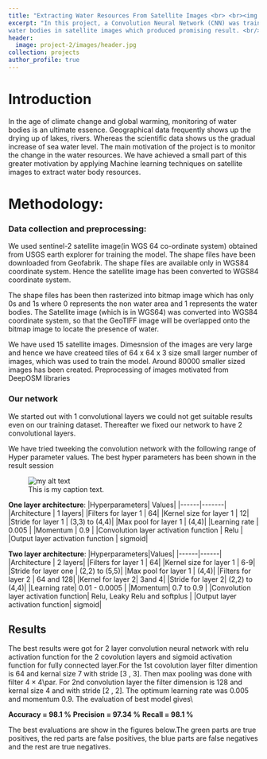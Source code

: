 ```yaml
---
title: "Extracting Water Resources From Satellite Images <br> <br><img src='/images/project-2/images/teaser.jpg'>"
excerpt: "In this project, a Convolution Neural Network (CNN) was trained to detect
water bodies in satellite images which produced promising result. <br/><img src='/images/header.jpg'>"
header:
  image: project-2/images/header.jpg
collection: projects
author_profile: true
---
```



# Introduction
In the age of climate change and global warming, monitoring of water bodies is an ultimate essence. Geographical data frequently shows up the drying up of lakes, rivers. Whereas the scientific data shows us the gradual increase of sea water level. The main motivation of the project is to monitor the change in the water resources. We have achieved a small part of this greater motivation by applying Machine learning techniques on satellite images to extract water body resources.

# Methodology:

### Data collection and preprocessing:

 We used sentinel-2 satellite image(in WGS 64 co-ordinate system) obtained from USGS earth explorer for training the model. The shape files have been downloaded from Geofabrik. The shape files are available only in WGS84 coordinate system. Hence the satellite image has been converted to WGS84 coordinate system.

 The shape files has been then rasterized into bitmap image which has only 0s and 1s where 0 represents the non water area and 1 represents the water bodies.
The Satellite image (which is in WGS64) was converted into WGS84 coordinate system, so that the GeoTIFF image will be overlapped onto the bitmap image to locate the presence of water.

We have used 15 satellite images. Dimesnsion of the images are very large and hence we have createed tiles of 64 x 64 x 3 size small larger number of images, which was used to train the model. Around 80000 smaller sized images has been created. Preprocessing of images motivated from DeepOSM libraries

### Our network
We started out with 1 convolutional layers we could not get suitable results even on our training dataset. Thereafter we fixed our network to have 2 convolutional layers.

We have tried tweeking the convolution network with the following range of Hyper parameter values. The best hyper parameters  has been shown in the result session


<figure>
  <img src="{{site.url}}/images/project-2/images/1.jpg" alt="my alt text"/>
  <figcaption>This is my caption text.</figcaption>
</figure>


**One layer architecture**:
|Hyperparameters| Values|
|------|-------|
 |Architecture | 1 layers|
|Filters for layer 1 | 64|
|Kernel size for layer 1 | 12|
|Stride for layer 1 | (3,3) to (4,4)|
|Max pool for layer 1 | (4,4)|
|Learning rate | 0.005 |
|Momentum | 0.9 |
|Convolution layer activation function | Relu |
|Output layer activation function | sigmoid|


**Two layer architecture**:
|Hyperparameters|Values|
|------|------|
 |Architecture | 2 layers|
|Filters for layer 1 | 64|
|Kernel size for layer 1 | 6-9|
|Stride for layer one | (2,2) to (5,5)|
|Max pool for layer 1 | (4,4)|
|Filters for layer 2 | 64 and 128|
|Kernel for layer 2| 3and 4|
|Stride for layer 2| (2,2) to (4,4)|
|Learning rate| 0.01 - 0.0005 |
|Momentum| 0.7 to 0.9 |
|Convolution layer activation function| Relu, Leaky Relu and softplus |
|Output layer activation function| sigmoid|

## Results

The best results were got for 2 layer convolution neural network with  relu activation function for the 2 covolution layers and sigmoid activation function for fully connected layer.For the 1st covolution layer  filter dimention is 64 and kernal size 7   with stride [3 , 3]. Then max pooling was done with filter $4 \times 4$\par. For 2nd convolution layer the filter dimension is 128 and kernal size 4 and with stride
[2 , 2]. The optimum learning rate was 0.005 and momentum 0.9. The evaluation of best model gives\\

**Accuracy = 98.1 %**
**Precision = 97.34 %**
**Recall = 98.1 %**



The best evaluations are show in the figures below.The green parts are true positives, the red parts are false positives, the blue parts are false negatives and the rest are true negatives.

